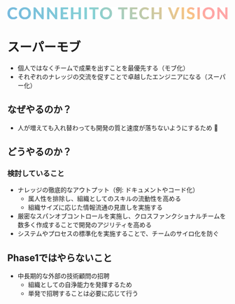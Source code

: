 ![Connehito Tech Vision](../image/txt_tech.png)

# スーパーモブ

* 個人ではなくチームで成果を出すことを最優先する（モブ化）
* それぞれのナレッジの交流を促すことで卓越したエンジニアになる（スーパー化）

## なぜやるのか？

* 人が増えても入れ替わっても開発の質と速度が落ちないようにするため :rocket:

## どうやるのか？

### 検討していること

* ナレッジの徹底的なアウトプット（例: ドキュメントやコード化）
  * 属人性を排除し、組織としてのスキルの流動性を高める
  * 組織サイズに応じた情報流通の見直しを実施する
* 厳密なスパンオブコントロールを実施し、クロスファンクショナルチームを数多く作成することで開発のアジリティを高める
* システムやプロセスの標準化を実施することで、チームのサイロ化を防ぐ

## Phase1ではやらないこと

* 中長期的な外部の技術顧問の招聘
  * 組織としての自浄能力を発揮するため
  * 単発で招聘することは必要に応じて行う
